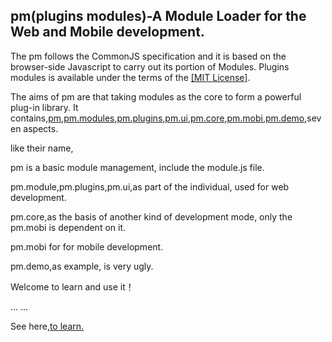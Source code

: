 ﻿<h2>
pm(plugins modules)-A Module Loader for the Web and Mobile development.
</h2>

The pm follows the CommonJS specification and it is based on the browser-side Javascript to carry out its portion of Modules. Plugins modules is available under the terms of the <a href="https://github.com/donghanji/pm/blob/master/LICENSE.md">[MIT License]</a>.

The aims of pm are that taking modules as the core to form a powerful plug-in library. It contains,<a href="https://github.com/donghanji/pm">pm</a>,<a href="https://github.com/donghanji/pm.modules">pm.modules</a>,<a href="https://github.com/donghanji/pm.plugins">pm.plugins</a>,<a href="https://github.com/donghanji/pm.ui">pm.ui</a>,<a href="https://github.com/donghanji/pm.core">pm.core</a>,<a href="https://github.com/donghanji/pm.mobi">pm.mobi</a>,<a href="https://github.com/donghanji/pm.demo">pm.demo</a>,seven aspects.

like their name,

pm is a basic module management, include the module.js file.

pm.module,pm.plugins,pm.ui,as part of the individual, used for web development.

pm.core,as the basis of another kind of development mode, only the pm.mobi is dependent on it.

pm.mobi for for mobile development.

pm.demo,as example, is very ugly.

Welcome to learn and use it！

... ...


See here,<a href="https://github.com/donghanji/pm/wiki" target="_blank">to learn.</a>
